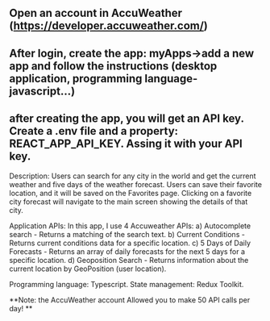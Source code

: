  ## Open an account in AccuWeather (https://developer.accuweather.com/)

 ## After login, create the app: myApps->add a new app and follow the instructions (desktop application, programming language- javascript...)

 ## after creating the app, you will get an API key. Create a .env file and a property: REACT_APP_API_KEY. Assing it with your API key. 
 
Description: 
Users can search for any city in the world and get the current weather and five days of the weather forecast.
Users can save their favorite location, and it will be saved on the Favorites page. 
Clicking on a favorite city forecast will navigate to the main screen showing the details of that city.

Application APIs:
In this app, I use 4 Accuweather APIs: 
a) Autocomplete search - Returns a matching of the search text. 
b) Current Conditions - Returns current conditions data for a specific location. 
c) 5 Days of Daily Forecasts - Returns an array of daily forecasts for the next 5 days for a specific location. 
d) Geoposition Search - Returns information about the current location by GeoPosition (user location).

Programming language: Typescript.
State management: Redux Toolkit.

**Note: the AccuWeather account Allowed you to make 50 API calls per day! **
